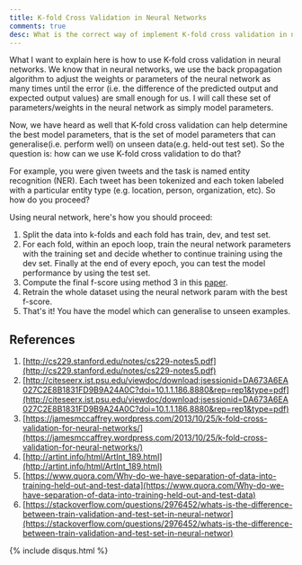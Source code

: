 ```yaml
---
title: K-fold Cross Validation in Neural Networks
comments: true
desc: What is the correct way of implement K-fold cross validation in neural networks?
---
```


What I want to explain here is how to use K-fold cross validation in neural networks. We know that in neural networks, we use the back propagation algorithm to adjust the weights or parameters of the neural network as many times until the error (i.e. the difference of the predicted output and expected output values) are small enough for us. I will call these set of parameters/weights in the neural network as simply model parameters.

Now, we have heard as well that K-fold cross validation can help determine the best model parameters, that is the set of model parameters that can generalise(i.e. perform well) on unseen data(e.g. held-out test set). So the question is: how can we use K-fold cross validation to do that? 

For example, you were given tweets and the task is named entity recognition (NER). Each tweet has been tokenized and each token labeled with a particular entity type (e.g. location, person, organization, etc). So how do you proceed?

Using neural network, here's how you should proceed:
1. Split the data into k-folds and each fold has train, dev, and test set. 
2. For each fold, within an epoch loop, train the neural network parameters with the training set and decide whether to continue training using the dev set. Finally at the end of every epoch, you can test the model performance by using the test set. 
3. Compute the final f-score using method 3 in this [paper](http://citeseerx.ist.psu.edu/viewdoc/download;jsessionid=DA673A6EA027C2E8B1831FD9B9A24A0C?doi=10.1.1.186.8880&rep=rep1&type=pdf).
4. Retrain the whole dataset using the neural network param with the best f-score. 
5. That's it! You have the model which can generalise to unseen examples. 

## References
1. [http://cs229.stanford.edu/notes/cs229-notes5.pdf](http://cs229.stanford.edu/notes/cs229-notes5.pdf)
2. [http://citeseerx.ist.psu.edu/viewdoc/download;jsessionid=DA673A6EA027C2E8B1831FD9B9A24A0C?doi=10.1.1.186.8880&rep=rep1&type=pdf](http://citeseerx.ist.psu.edu/viewdoc/download;jsessionid=DA673A6EA027C2E8B1831FD9B9A24A0C?doi=10.1.1.186.8880&rep=rep1&type=pdf)
3. [https://jamesmccaffrey.wordpress.com/2013/10/25/k-fold-cross-validation-for-neural-networks/](https://jamesmccaffrey.wordpress.com/2013/10/25/k-fold-cross-validation-for-neural-networks/)
4. [http://artint.info/html/ArtInt_189.html](http://artint.info/html/ArtInt_189.html)
5. [https://www.quora.com/Why-do-we-have-separation-of-data-into-training-held-out-and-test-data](https://www.quora.com/Why-do-we-have-separation-of-data-into-training-held-out-and-test-data)
6. [https://stackoverflow.com/questions/2976452/whats-is-the-difference-between-train-validation-and-test-set-in-neural-networ](https://stackoverflow.com/questions/2976452/whats-is-the-difference-between-train-validation-and-test-set-in-neural-networ)


{% include disqus.html %}
